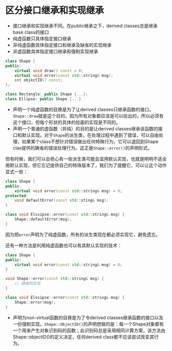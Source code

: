 # 区分接口继承和实现继承

* 接口继承和实现继承不同。在public继承之下，derived classes总是继承base class的接口
* 纯虚函数只具体指定接口继承
* 非纯虚函数具体指定接口和继承及缺省的实现继承
* 非虚函数具体指定接口继承和强制实现继承

```cpp
class Shape {
public:
    virtual void draw() const = 0;
    virtual void error(const std::string& msg);
    int objectID() const;
};

class Rectangle: public Shape {...};
class Ellipse: public Shape {...}
```

* 声明一个纯虚函数的目换是为了让derived classes只继承函数的接口。`Shape::draw`就是这个目的，因为所有对象都应该是可以绘出的，所以必须有这个接口，但每个形状的具体的绘画的实现是不同的。
* 声明一个普通的虚函数（非纯）的目的是让derived classes继承该函数的接口和默认实现。对于`Shape`的派生类，在处理过程中遇到了错误，可以自由处理，如果某个class不想针对错误做出任何特殊行为，它可以退回到Shape clas提供的确省的错误处理行为。这正是`Shape::error()`的声明形式。

但有时候，我们可以会担心有一些派生类可能会滥用默认实现，也就是明明不适全用默认实现，但它忘记提供自己的特珠版本了，我们为了提醒它，可以让这个动作显式一些：

```cpp
class Shape {
public:
    virtual void error(const std::string& msg) = 0;
protected:
    void defaultError(const std::sting& msg); 
}

class void Elssipse::error(const std::string& msg) {
    Shape::defaultError(msg);
}
```

因为把`error`声明为了纯虚函数，所有的派生类现在都必须实现它，避免遗忘。

还有一种方法是利用纯虚函数也可以有其默认实现的技术：

```cpp
class Shape {
public:
    virtual void error(const std::string& msg) = 0;
}

void Shape::error(const std::string& msg) {
    // 缺省的实现
}

class void Elssipse::error(const std::string& msg) {
    Shape::error(msg);
}
```

* 声明为non-virtual函数的目换是为了令derived classes继承函数的接口以及一份强制实现。`Shape::ObjectID()`的声明想做的是：每一个Shape对象都有一个用来产生对象识别码的函数；此识别码总是采用相同计算方案，该方法由Shape::objectID()的定义决定，任何derived class都不应该尝试改变其行为。